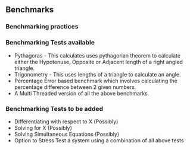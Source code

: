 ## Benchmarks

### Benchmarking practices

### Benchmarking Tests available
* Pythagoras - This calculates uses pythagorian theorem to calculate either the Hypotenuse, Opposite or Adjacent length of a right angled triangle.
* Trigonometry - This uses lengths of a triangle to calculate an angle.
* Percentage Error based benchmark which involves calculating the percentage difference between 2 given numbers.
* A Multi Threaded version of all the above benchmarks.

### Benchmarking Tests to be added
* Differentiating with respect to X (Possibly)
* Solving for X (Possibly)
* Solving Simultaneous Equations (Possibly)
* Option to Stress Test a system using a combination of all above tests 
